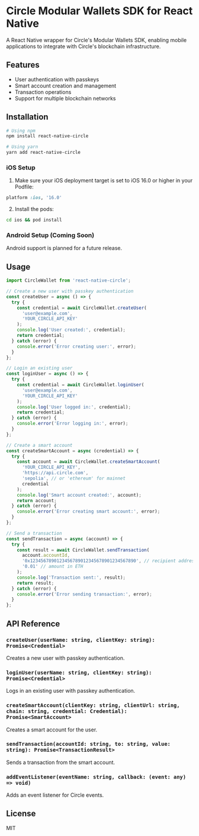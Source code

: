 # Circle Modular Wallets SDK for React Native

A React Native wrapper for Circle's Modular Wallets SDK, enabling mobile applications to integrate with Circle's blockchain infrastructure.

## Features

- User authentication with passkeys
- Smart account creation and management
- Transaction operations
- Support for multiple blockchain networks

## Installation

```bash
# Using npm
npm install react-native-circle

# Using yarn
yarn add react-native-circle
```

### iOS Setup

1. Make sure your iOS deployment target is set to iOS 16.0 or higher in your Podfile:

```ruby
platform :ios, '16.0'
```

2. Install the pods:

```bash
cd ios && pod install
```

### Android Setup (Coming Soon)

Android support is planned for a future release.

## Usage

```typescript
import CircleWallet from 'react-native-circle';

// Create a new user with passkey authentication
const createUser = async () => {
  try {
    const credential = await CircleWallet.createUser(
      'user@example.com',
      'YOUR_CIRCLE_API_KEY'
    );
    console.log('User created:', credential);
    return credential;
  } catch (error) {
    console.error('Error creating user:', error);
  }
};

// Login an existing user
const loginUser = async () => {
  try {
    const credential = await CircleWallet.loginUser(
      'user@example.com',
      'YOUR_CIRCLE_API_KEY'
    );
    console.log('User logged in:', credential);
    return credential;
  } catch (error) {
    console.error('Error logging in:', error);
  }
};

// Create a smart account
const createSmartAccount = async (credential) => {
  try {
    const account = await CircleWallet.createSmartAccount(
      'YOUR_CIRCLE_API_KEY',
      'https://api.circle.com',
      'sepolia', // or 'ethereum' for mainnet
      credential
    );
    console.log('Smart account created:', account);
    return account;
  } catch (error) {
    console.error('Error creating smart account:', error);
  }
};

// Send a transaction
const sendTransaction = async (account) => {
  try {
    const result = await CircleWallet.sendTransaction(
      account.accountId,
      '0x1234567890123456789012345678901234567890', // recipient address
      '0.01' // amount in ETH
    );
    console.log('Transaction sent:', result);
    return result;
  } catch (error) {
    console.error('Error sending transaction:', error);
  }
};
```

## API Reference

### `createUser(userName: string, clientKey: string): Promise<Credential>`

Creates a new user with passkey authentication.

### `loginUser(userName: string, clientKey: string): Promise<Credential>`

Logs in an existing user with passkey authentication.

### `createSmartAccount(clientKey: string, clientUrl: string, chain: string, credential: Credential): Promise<SmartAccount>`

Creates a smart account for the user.

### `sendTransaction(accountId: string, to: string, value: string): Promise<TransactionResult>`

Sends a transaction from the smart account.

### `addEventListener(eventName: string, callback: (event: any) => void)`

Adds an event listener for Circle events.

## License

MIT
